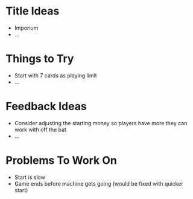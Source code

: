 # Title Ideas

* Imporium
* ...

# Things to Try

* Start with 7 cards as playing limit
* ...

# Feedback Ideas

* Consider adjusting the starting money so players have more they can work with off the bat
* ...

# Problems To Work On

* Start is slow
* Game ends before machine gets going (would be fixed with quicker start)


